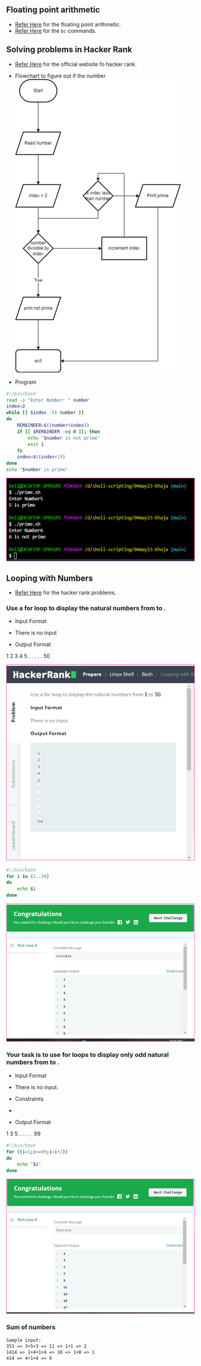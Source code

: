 Floating point arithmetic
-------------------------
* [Refer Here](https://linuxhint.com/floating-point-math-bash/) for the floating point arithmetic.
* [Refer Here](https://www.geeksforgeeks.org/bc-command-linux-examples/) for the `bc` commands.


Solving problems in Hacker Rank
-------------------------------
* [Refer Here](https://www.hackerrank.com/access-account/) for the official website fo hacker rank.

* Flowchart to figure out if the number 
![Preview](Images/ss5.png)

* Program
```bash
#!/bin/bash
read -p "Enter Number: " number
index=2
while [[ $index -lt number ]]
do
    REMAINDER=$((number%index))
    if [[ $REMAINDER -eq 0 ]]; then
        echo "$number is not prime"
        exit 1
    fi
    index=$((index+1))
done
echo "$number is prime"
```
![Preview](Images/ss4.png)



Looping with Numbers
---------------------

* [Refer Here](https://www.hackerrank.com/challenges/bash-tutorials---looping-with-numbers/problem?isFullScreen=true) for the hacker rank problems.

### Use a for loop to display the natural numbers from  to .

* Input Format

* There is no input

* Output Format

1
2
3
4
5
.
.
.
.
.
50

![Preview](Images/ss1.png)

```bash
#!/bin/bash
for i in {1..50}
do
    echo $i
done 
```
![Preview](Images/ss2.png)



### Your task is to use for loops to display only odd natural numbers from  to .

* Input Format

* There is no input.

* Constraints

-

* Output Format

1
3
5
.
.
.
.
.
99  

```bash
#!/bin/bash
for ((i=1;i<=99;i=i+2))
do
    echo "$i"
done
```
![Preview](Images/ss3.png)



### Sum of numbers
```
Sample input:
353 => 3+5+3 => 11 => 1+1 => 2
1414 => 1+4+1+4 => 10 => 1+0 => 1
414 => 4+1+4 => 9
```

